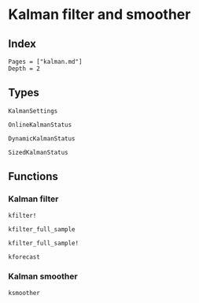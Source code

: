 # Kalman filter and smoother

## Index

```@index
Pages = ["kalman.md"]
Depth = 2
```

## Types

```@docs
KalmanSettings
```

```@docs
OnlineKalmanStatus
```

```@docs
DynamicKalmanStatus
```

```@docs
SizedKalmanStatus
```

## Functions

### Kalman filter

```@docs
kfilter!
```

```@docs
kfilter_full_sample
```

```@docs
kfilter_full_sample!
```

```@docs
kforecast
```

### Kalman smoother

```@docs
ksmoother
```